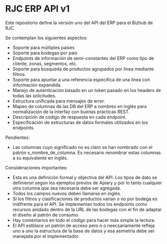 RJC ERP API v1
==============

Este repositorio define la versión uno del API del ERP para el Bizhub de RJC.

Se contemplan los siguientes aspectos:

  * Soporte para múltiples países
  * Soporte para bodegas por país
  * Endpoints de información de semi-constantes del ERP como tipo de cliente, zonas, segmentos, etc.
  * Soporte para busqueda de productos agrupados por línea mediante filtros.
  * Soporte para apuntar a una referencia específica de una línea con información expandida.
  * Manejo de autenticación basado en un token pasado en los headers de todas las solicitudes.
  * Estructura unificada para mensajes de error.
  * Mapeo de columnas de las DB del ERP a nombres en inglés para normalización de la interfaz con buenas prácticas REST.
  * Descripción de código de respuesta en cada endpoint.
  * Especificación de estructuras de datos formales utilizados en los endpoints.

Pendientes:

  * Las columnas cuyo significado no es claro se han nombrado con el patrón x_nombre_de_columna. Es necesario renombrar estas columnas a su equivalente en inglés.

Consideraciones importantes:

  * Esta es una definición formal y objectiva del API. Los tipos de dato se definieron según los ejemplos previos de Apiary y por lo tanto cualquier otra columna que sea necesaria debe ser agregada.
  * Todos los campos nuevos deben llamarse en inglés.
  * Si los filtros y clasificaciones de productos varian o no por bodega es indifrente para el API. Se implementan todos los endpoints como recursos anidado dentro de la URL de las bodegas con el fin de adaptar el diseño al patrón de consumo.
  * Hay comentarios en todo el código para hacer más simple la lectura.
  * El API estblace un patrón de acceso pero n o neecsariamente refleja uno a uno la estructura de la base de datos y esa asimetría debe ser manejada por el implementador.
